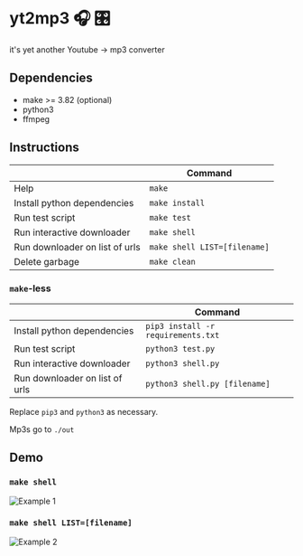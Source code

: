 # yt2mp3 🎧 🎛
it's yet another Youtube -> mp3 converter

## Dependencies
- make >= 3.82 (optional)
- python3
- ffmpeg

## Instructions
||Command|
|---|---|
|Help|`make`|
|Install python dependencies|`make install`| 
|Run test script|`make test`|
|Run interactive downloader|`make shell`|
|Run downloader on list of urls|`make shell LIST=[filename]`|
|Delete garbage|`make clean`|

### `make`-less
||Command|
|---|---|
|Install python dependencies|`pip3 install -r requirements.txt`| 
|Run test script|`python3 test.py`|
|Run interactive downloader|`python3 shell.py`|
|Run downloader on list of urls|`python3 shell.py [filename]`|

Replace `pip3` and `python3` as necessary.

Mp3s go to `./out`

## Demo
### `make shell`
![Example 1](https://raw.githubusercontent.com/achen88/yt2mp3/master/images/ex1.gif)
### `make shell LIST=[filename]`
![Example 2](https://raw.githubusercontent.com/achen88/yt2mp3/master/images/ex2.gif)
